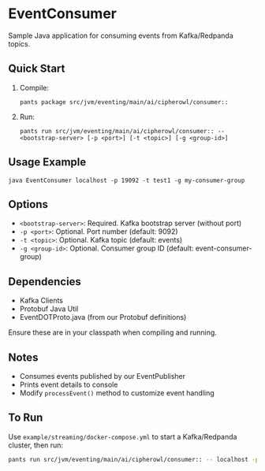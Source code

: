 # EventConsumer

Sample Java application for consuming events from Kafka/Redpanda topics.

## Quick Start

1. Compile:
   ```
   pants package src/jvm/eventing/main/ai/cipherowl/consumer::
   ```

2. Run:
   ```
   pants run src/jvm/eventing/main/ai/cipherowl/consumer:: -- <bootstrap-server> [-p <port>] [-t <topic>] [-g <group-id>]
   ```

## Usage Example

```
java EventConsumer localhost -p 19092 -t test1 -g my-consumer-group
```

## Options

- `<bootstrap-server>`: Required. Kafka bootstrap server (without port)
- `-p <port>`: Optional. Port number (default: 9092)
- `-t <topic>`: Optional. Kafka topic (default: events)
- `-g <group-id>`: Optional. Consumer group ID (default: event-consumer-group)

## Dependencies

- Kafka Clients
- Protobuf Java Util
- EventDOTProto.java (from our Protobuf definitions)

Ensure these are in your classpath when compiling and running.

## Notes

- Consumes events published by our EventPublisher
- Prints event details to console
- Modify `processEvent()` method to customize event handling

## To Run

Use `example/streaming/docker-compose.yml` to start a Kafka/Redpanda cluster, then run:

```bash
pants run src/jvm/eventing/main/ai/cipherowl/consumer:: -- localhost -p 19092 -t test1 -g my-consumer-group
```